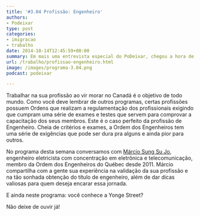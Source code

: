 ```yaml
---
title: '#3.04 Profissão: Engenheiro'
authors:
- Podeixar
type: post
categories:
- imigracao
- trabalho
date: 2014-10-14T12:45:59+00:00
summary: Em mais uma entrevista especial do PoDeixar, chegou a hora de conhecer como funciona a profissão de engenheiro no Canadá. A validação dos diplomas, os exames da ordem e as vantagens em passar por todo esse processo você descobre neste papo com Marcio Su Jo.
url: /trabalho/profissao-engenheiro.html
image: /images/programa-3.04.png
podcast: podeixar

---
```

Trabalhar na sua profissão ao vir morar no Canadá é o objetivo de todo mundo. Como você deve lembrar de outros programas, certas profissões possuem Ordens que realizam a regulamentação dos profissionais exigindo que cumpram uma série de exames e testes que servem para comprovar a capacitação dos seus membros. Este é o caso perfeito da profissão de Engenheiro. Cheia de critérios e exames, a Ordem dos Engenheiros tem uma série de exigências que pode ser dura pra alguns e ainda pior para outros.

No programa desta semana conversamos com <a href="http://ca.linkedin.com/in/marciojo/en" target="_blank">Márcio Sung Su Jo</a>, engenheiro eletricista com concentração em eletrônica e telecomunicação, membro da Ordem dos Engenheiros do Québec desde 2011. Márcio compartilha com a gente sua experiência na validação da sua profissão e na tão sonhada obtenção do título de engenheiro, além de dar dicas valiosas para quem deseja encarar essa jornada.

E ainda neste programa: você conhece a Yonge Street?

Não deixe de ouvir já!